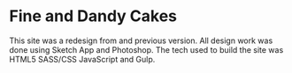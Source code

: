 # Fine and Dandy Cakes

This site was a redesign from and previous version.  All design work was done using Sketch App and Photoshop.  The tech used to build the site was HTML5 SASS/CSS JavaScript and Gulp.